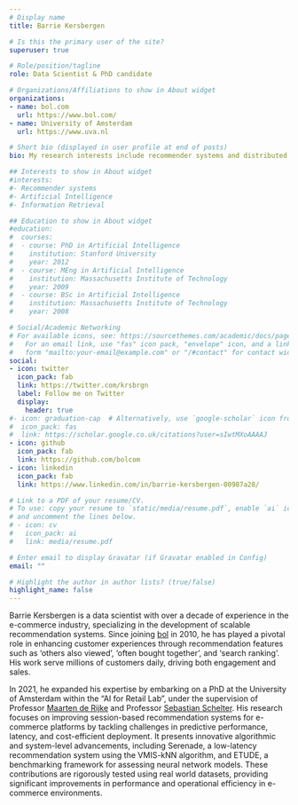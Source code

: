 ```yaml
---
# Display name
title: Barrie Kersbergen

# Is this the primary user of the site?
superuser: true

# Role/position/tagline
role: Data Scientist & PhD candidate

# Organizations/Affiliations to show in About widget
organizations:
- name: bol.com
  url: https://www.bol.com/
- name: University of Amsterdam
  url: https://www.uva.nl

# Short bio (displayed in user profile at end of posts)
bio: My research interests include recommender systems and distributed data processing.

## Interests to show in About widget
#interests:
#- Recommender systems
#- Artificial Intelligence
#- Information Retrieval

## Education to show in About widget
#education:
#  courses:
#  - course: PhD in Artificial Intelligence
#    institution: Stanford University
#    year: 2012
#  - course: MEng in Artificial Intelligence
#    institution: Massachusetts Institute of Technology
#    year: 2009
#  - course: BSc in Artificial Intelligence
#    institution: Massachusetts Institute of Technology
#    year: 2008

# Social/Academic Networking
# For available icons, see: https://sourcethemes.com/academic/docs/page-builder/#icons
#   For an email link, use "fas" icon pack, "envelope" icon, and a link in the
#   form "mailto:your-email@example.com" or "/#contact" for contact widget.
social:
- icon: twitter
  icon_pack: fab
  link: https://twitter.com/krsbrgn
  label: Follow me on Twitter
  display:
    header: true
#- icon: graduation-cap  # Alternatively, use `google-scholar` icon from `ai` icon pack
#  icon_pack: fas
#  link: https://scholar.google.co.uk/citations?user=sIwtMXoAAAAJ
- icon: github
  icon_pack: fab
  link: https://github.com/bolcom
- icon: linkedin
  icon_pack: fab
  link: https://www.linkedin.com/in/barrie-kersbergen-00987a28/

# Link to a PDF of your resume/CV.
# To use: copy your resume to `static/media/resume.pdf`, enable `ai` icons in `params.toml`, 
# and uncomment the lines below.
# - icon: cv
#   icon_pack: ai
#   link: media/resume.pdf

# Enter email to display Gravatar (if Gravatar enabled in Config)
email: ""

# Highlight the author in author lists? (true/false)
highlight_name: false
---
```


Barrie Kersbergen is a data scientist with over a decade of experience in the e-commerce industry, specializing in the development of scalable recommendation systems. Since joining [bol](https://www.bol.com/) in 2010, he has played a pivotal role in enhancing customer experiences through recommendation features such as ‘others also viewed’, ‘often bought together’, and ‘search ranking’. His work serve millions of customers daily, driving both engagement and sales.

In 2021, he expanded his expertise by embarking on a PhD at the University of Amsterdam within the “AI for Retail Lab”, under the supervision of Professor [Maarten de Rijke](https://staff.fnwi.uva.nl/m.derijke/) and Professor [Sebastian Schelter](https://deem.berlin/). His research focuses on improving session-based recommendation systems for e-commerce platforms by tackling challenges in predictive performance, latency, and cost-efficient deployment. It presents innovative algorithmic and system-level advancements, including Serenade, a low-latency recommendation system using the VMIS-kNN algorithm, and ETUDE, a benchmarking framework for assessing neural network models. These contributions are rigorously tested using real world datasets, providing significant improvements in performance and operational efficiency in e-commerce environments.